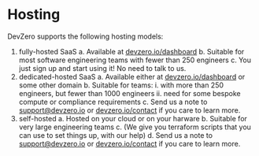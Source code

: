 # Hosting

DevZero supports the following hosting models:

1. fully-hosted SaaS
  a. Available at [devzero.io/dashboard](https://devzero.io/dashboard)
  b. Suitable for most software engineering teams with fewer than 250 engineers
  c. You just sign up and start using it! No need to talk to us.
2. dedicated-hosted SaaS
  a. Available either at [devzero.io/dashboard](https://devzero.io/dashboard) or some other domain
  b. Suitable for teams:
    i. with more than 250 engineers, but fewer than 1000 engineers
    ii. need for some bespoke compute or compliance requirements
  c. Send us a note to [support@devzero.io](mailto:support@devzero.io) or [devzero.io/contact](https://www.devzero.io/contact) if you care to learn more.
3. self-hosted
  a. Hosted on your cloud or on your harware
  b. Suitable for very large engineering teams
  c. (We give you terraform scripts that you can use to set things up, with our help)
  d. Send us a note to [support@devzero.io](mailto:support@devzero.io) or [devzero.io/contact](https://www.devzero.io/contact) if you care to learn more.
